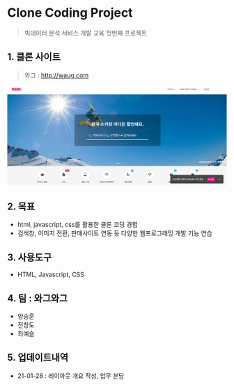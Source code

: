 # Clone Coding Project

> 빅데이터 분석 서비스 개발 교육 첫번째 프로젝트 
>



## 1. 클론 사이트

> 와그 : http://waug.com

![와그](md-images/%EC%99%80%EA%B7%B8.PNG)

## 2. 목표

- html, javascript, css를 활용한 클론 코딩 경험
- 검색창, 이미지 전환, 판매사이트 연동 등 다양한 웹프로그래밍 개발 기능 연습



## 3. 사용도구

- HTML, Javascript, CSS



## 4. 팀 : 와그와그

- 양승훈
- 전창도
- 최예슬



## 5. 업데이트내역

- 21-01-28 : 레이아웃 개요 작성, 업무 분담